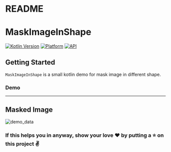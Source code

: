 # README #

# MaskImageInShape

[![Kotlin Version](https://img.shields.io/badge/Kotlin-v1.3.50-blue.svg)](https://kotlinlang.org)
[![Platform](https://img.shields.io/badge/Platform-Android-green.svg?style=flat)](https://www.android.com/)
[![API](https://img.shields.io/badge/API-21%2B-brightgreen.svg?style=flat)](https://android-arsenal.com/api?level=21)

Getting Started
------------------------
`MaskImageInShape` is a small kotlin demo for mask image in different shape.

### Demo
------------------------
Masked Image
------------------------

![demo_data](https://github.com/shwetachauhan-simform/MaskImageInShape/blob/master/images/masked_image.png)

### If this helps you in anyway, show your love :heart: by putting a :star: on this project :v:
